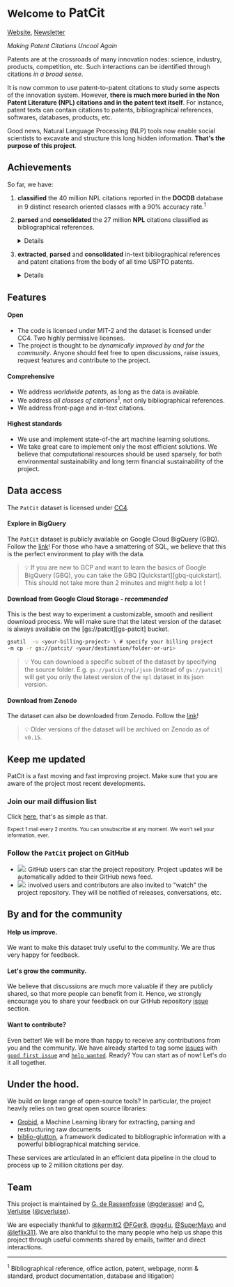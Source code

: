 [DOCDB]:https://www.epo.org/searching-for-patents/data/bulk-data-sets/docdb.html#tab-1
[grobid]:https://github.com/kermitt2/grobid
[biblio-glutton]:https://github.com/kermitt2/biblio-glutton
[issues-create]:https://github.com/cverluise/SciCit/issues/new/choose
[issues]:https://github.com/cverluise/SciCit/issues
[good-first-issue]:https://github.com/cverluise/SciCit/issues?q=is%3Aissue+is%3Aopen+label%3A%22good+first+issue%22
[help-wanted]:https://github.com/cverluise/SciCit/issues?q=is%3Aissue+is%3Aopen+label%3A%22help+wanted%22
[issue-10]:https://github.com/cverluise/SciCit/issues/10
[gderasse]:https://github.com/gderasse
[gder]:http://www.gder.info/
[cverluise]:https://github.com/cverluise
[cver]:https://cverluise.github.io/
[patcit-data]:https://console.cloud.google.com/bigquery?project=brv-patent&p=npl-parsing&d=patcit&page=dataset
[nl]:https://tinyletter.com/patcit
[doc-website]:https://cverluise.github.io/parseEPO/
[zen-patcit]:https://zenodo.org/record/3710994#.Xm_uE5NKhEI

# <small>Welcome to</small> PatCit

[Website][doc-website], [Newsletter][nl]

*Making Patent Citations Uncool Again*

Patents are at the crossroads of many innovation nodes: science, industry, products, competition, etc. Such interactions can be identified through citations *in a broad sense*.

It is now common to use patent-to-patent citations to study some aspects of the innovation system. However, **there is much more buried in the Non Patent Literature (NPL) citations and in the patent text itself**. For instance, patent texts can contain citations to patents, bibliographical references, softwares, databases, products, etc.

Good news, Natural Language Processing (NLP) tools now enable social scientists to excavate and structure this long hidden information. **That's the purpose of this project**.

## Achievements

So far, we have:

1. **classified** the 40 million NPL citations reported in the **DOCDB** database in 9 distinct research oriented classes with a 90% accuracy rate.<sup>1</sup>
2. **parsed** and **consolidated** the 27 million **NPL** citations classified as bibliographical references.

	<details>

	>ℹ From the 27 million bibliographical references:
	>
	> 1. 11 million (40%) were matched with a **DOI** with a 99% **precision** rate
	> 2. the main bibliographic attributes were parsed with **accuracy** rates ranging between 71% and 92% for the remaining 16 million (60%)

	</details>

3. **extracted**, **parsed** and **consolidated** in-text bibliographical references and patent citations from the body of all time USPTO patents.

	<details>

	>ℹ From the 16 million USPTO patents, we have:
	>
	> 1. **extracted** and **parsed** 70 million in-text bibliographical references and 80 million patent citations.
	> 2. found a **DOI** for 13+ million in-text bibliographical references (18%).

	</details>

## Features

#### Open

- The code is licensed under MIT-2 and the dataset is licensed under CC4. Two highly permissive licenses.
- The project is thought to be *dynamically improved by and for the community*. Anyone should feel free to open discussions, raise issues, request features and contribute to the project.

#### Comprehensive

- We address *worldwide patents*, as long as the data is available.
- We address *all classes of citations*<sup>1</sup>, not only bibliographical references.
- We address front-page and in-text citations.

#### Highest standards

- We use and implement state-of-the art machine learning solutions.
- We take great care to implement only the most efficient solutions. We believe that computational resources should be used sparsely, for both environmental sustainability and long term financial sustainability of the project.



## Data access

The `PatCit` dataset is licensed under [CC4](./docs/license-cc.md).

#### Explore in BigQuery

The `PatCit` dataset is publicly available on Google Cloud BigQuery (GBQ). Follow the [link][patcit-data]! For those who have a smattering of SQL, we believe that this is the perfect environment to play with the data.

> 💡 If you are new to GCP and want to learn the basics of Google BigQuery (GBQ), you can take the GBQ [Quickstart][gbq-quickstart]. This should not take more than 2 minutes and might help a lot !


#### Download from Google Cloud Storage - *recommended*


This is the best way to experiment a customizable, smooth and resilient download process. We will make sure that the latest version of the dataset is always available on the [gs://patcit][gs-patcit] bucket.


```bash
gsutil  -u <your-billing-project> \ # specify your billing project
-m cp -r gs://patcit/ <your/destination/folder-or-uri>
```


> 💡 You can download a specific subset of the dataset by specifying the source folder. E.g. `gs://patcit/npl/json` (instead of `gs://patcit`) will get you only the latest version of the `npl` dataset in its json version.

#### Download from Zenodo

The dataset can also be downloaded from Zenodo. Follow the [link][zen-patcit]!

> 💡 Older versions of the dataset will be archived on Zenodo as of `v0.15`.


## Keep me updated


PatCit is a fast moving and fast improving project. Make sure that you are aware of the project most recent developments.


### Join our mail diffusion list

Click [here][nl], that's as simple as that.

<small>Expect 1 mail every 2 months. You can unsubscribe at any moment. We won't sell your information, ever.</small>

### Follow the `PatCit` project on GitHub

- ![](https://img.shields.io/github/stars/cverluise/PatCit?style=social): GitHub users can star the project repository. Project updates will be automatically added to their GitHub news feed.
- ![](https://img.shields.io/github/watchers/cverluise/PatCit?style=social): involved users and contributors are also invited to "watch" the project repository. They will be notified of releases, conversations, etc.



## By and for the community


#### Help us improve.
We want to make this dataset truly useful to the community. We are thus very happy for feedback.

#### Let's grow the community.
We believe that discussions are much more valuable if they are publicly shared, so that more people can benefit from it. Hence, we strongly encourage you to share your feedback on our GitHub repository [issue][issues] section.

#### Want to contribute?
Even better! We will be more than happy to receive any contributions from you and the community. We have already started to tag some [issues][issues-create] with [`good first issue`][good-first-issue] and [`help wanted`][help-wanted]. Ready? You can start as of now! Let's do it all together.

<a name="contribute"></a>

## Under the hood.

We build on large range of open-source tools? In particular, the project heavily relies on two great open source libraries:

- [Grobid][grobid], a Machine Learning library for extracting, parsing and restructuring raw documents
- [biblio-glutton][biblio-glutton], a framework dedicated to bibliographic information with a powerful bibliographical matching service.

These services are articulated in an efficient data pipeline in the cloud to process up to 2 million citations per day.


## Team

This project is maintained by [G. de Rassenfosse][gder] ([@gderasse][gderasse]) and [C. Verluise][cver] ([@cverluise][cverluise]).

We are especially thankful to [@kermitt2](https://github.com/kermitt2) [@FGer8](https://github.com/FGer8), [@gg4u](https://github.com/gg4u), [@SuperMayo](https://github.com/SuperMayo) and [@leflix311](https://github.com/leflix311). We are also thankful to the many people who help us shape this project through useful comments shared by emails, twitter and direct interactions.

---

<sup>1</sup>  Bibliographical reference, office action, patent, webpage, norm & standard, product documentation, database and litigation)
